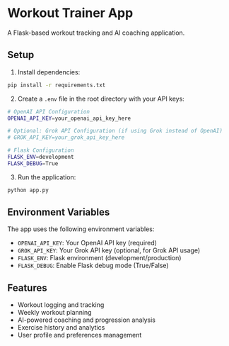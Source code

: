 # Workout Trainer App

A Flask-based workout tracking and AI coaching application.

## Setup

1. Install dependencies:
```bash
pip install -r requirements.txt
```

2. Create a `.env` file in the root directory with your API keys:
```bash
# OpenAI API Configuration
OPENAI_API_KEY=your_openai_api_key_here

# Optional: Grok API Configuration (if using Grok instead of OpenAI)
# GROK_API_KEY=your_grok_api_key_here

# Flask Configuration
FLASK_ENV=development
FLASK_DEBUG=True
```

3. Run the application:
```bash
python app.py
```

## Environment Variables

The app uses the following environment variables:

- `OPENAI_API_KEY`: Your OpenAI API key (required)
- `GROK_API_KEY`: Your Grok API key (optional, for Grok API usage)
- `FLASK_ENV`: Flask environment (development/production)
- `FLASK_DEBUG`: Enable Flask debug mode (True/False)

## Features

- Workout logging and tracking
- Weekly workout planning
- AI-powered coaching and progression analysis
- Exercise history and analytics
- User profile and preferences management

